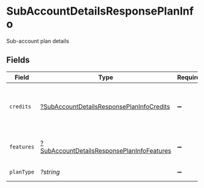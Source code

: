 # SubAccountDetailsResponsePlanInfo

Sub-account plan details


## Fields

| Field                                                                                                          | Type                                                                                                           | Required                                                                                                       | Description                                                                                                    |
| -------------------------------------------------------------------------------------------------------------- | -------------------------------------------------------------------------------------------------------------- | -------------------------------------------------------------------------------------------------------------- | -------------------------------------------------------------------------------------------------------------- |
| `credits`                                                                                                      | [?SubAccountDetailsResponsePlanInfoCredits](../../models/shared/SubAccountDetailsResponsePlanInfoCredits.md)   | :heavy_minus_sign:                                                                                             | Credits quota and remaining credits on the sub-account                                                         |
| `features`                                                                                                     | [?SubAccountDetailsResponsePlanInfoFeatures](../../models/shared/SubAccountDetailsResponsePlanInfoFeatures.md) | :heavy_minus_sign:                                                                                             | Features available on the sub-account                                                                          |
| `planType`                                                                                                     | *?string*                                                                                                      | :heavy_minus_sign:                                                                                             | type of the plan                                                                                               |